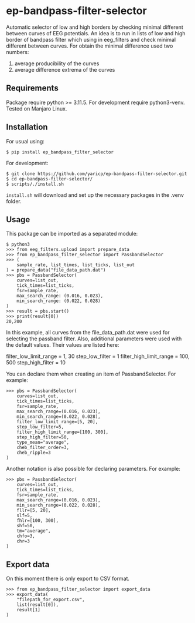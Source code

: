 # ep-bandpass-filter-selector

Automatic selector of low and high borders by checking minimal different between curves of EEG potentials.
An idea is to run in lists of low and high border of bandpass filter which using in eeg_filters and check minimal different between curves.
For obtain the minimal difference used two numbers:
1. average producibility of the curves
2. average difference extrema of the curves


## Requirements

Package require python >= 3.11.5.
For development require python3-venv.
Tested on Manjaro Linux.


## Installation

For usual using:

```
$ pip install ep_bandpass_filter_selector
```

For development:

```
$ git clone https://github.com/yaricp/ep-bandpass-filter-selector.git
$ cd ep-bandpass-filter-selector/
$ scripts/./install.sh
```

`install.sh` will download and set up the necessary packages in the .venv folder.


## Usage

This package can be imported as a separated module:

```
$ python3
>>> from eeg_filters.upload import prepare_data
>>> from ep_bandpass_filter_selector import PassbandSelector
>>> (
    sample_rate, list_times, list_ticks, list_out
) = prepare_data("file_data_path.dat")
>>> pbs = PassbandSelector(
    curves=list_out,
    tick_times=list_ticks,
    fsr=sample_rate,
    max_search_range: (0.016, 0.023),
    min_search_range: (0.022, 0.028)
)
>>> result = pbs.start()
>>> print(result[0])
20,200
```
In this example, all curves from the file_data_path.dat were used for selecting the passband filter.
Also, additional parameters were used with the default values. 
Their values are listed here:

filter_low_limit_range = 1, 30
step_low_filter = 1
filter_high_limit_range = 100, 500
step_high_filter = 10

You can declare them when creating an item of PassbandSelector.
For example:

```
>>> pbs = PassbandSelector(
    curves=list_out,
    tick_times=list_ticks,
    fsr=sample_rate,
    max_search_range=(0.016, 0.023),
    min_search_range=(0.022, 0.028),
    filter_low_limit_range=[5, 20],
    step_low_filter=5,
    filter_high_limit_range=[100, 300],
    step_high_filter=50,
    type_mean="average",
    cheb_filter_order=3,
    cheb_ripple=3
)
```
Another notation is also possible for declaring parameters.
For example:

```
>>> pbs = PassbandSelector(
    curves=list_out,
    tick_times=list_ticks,
    fsr=sample_rate,
    max_search_range=(0.016, 0.023),
    min_search_range=(0.022, 0.028),
    fllr=[5, 20],
    slf=5,
    fhlr=[100, 300],
    shf=50,
    tm="average",
    chfo=3,
    chr=3
)
```

## Export data

On this moment there is only export to CSV format.

```
>>> from ep_bandpass_filter_selector import export_data
>>> export_data(
    "filepath_for_export.csv",
    list(result[0]),
    result[1]
) 
```
